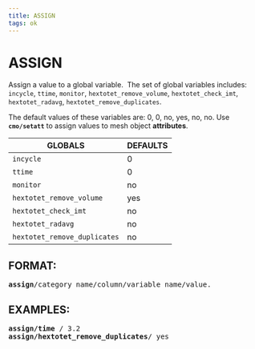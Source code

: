 ```yaml
---
title: ASSIGN 
tags: ok
---
```


# ASSIGN

Assign a value to a global variable.  The set of global variables
includes: `incycle`, `ttime`, `monitor`, `hextotet_remove_volume`,
`hextotet_check_imt`, `hextotet_radavg`, `hextotet_remove_duplicates`.

The default values of these variables are: 0, 0, no, yes, no, no. Use **`cmo/setatt`** to assign values to
mesh object **attributes**.

| GLOBALS                      | DEFAULTS |
|------------------------------|----------|
| `incycle`                    | 0        |
| `ttime`                      | 0        |
| `monitor`                    | no       |
| `hextotet_remove_volume`     | yes      |
| `hextotet_check_imt`         | no       |
| `hextotet_radavg`            | no       |
| `hextotet_remove_duplicates` | no       |


## FORMAT:

<pre>
<b>assign</b>/category_name/column/variable_name/value.
</pre>

## EXAMPLES:

<pre>
<b>assign/time</b> / 3.2
<b>assign/hextotet_remove_duplicates</b>/ yes
</pre>
